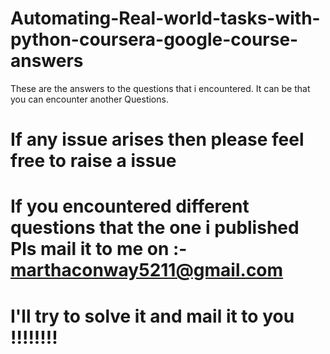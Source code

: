 # Automating-Real-world-tasks-with-python-coursera-google-course-answers
These are the answers to the questions that i encountered. It can be that you can encounter another Questions.
# If any issue arises then please feel free to raise a issue
# If you encountered different questions that the one i published Pls mail it to me on :-  marthaconway5211@gmail.com
# I'll try to solve it and mail it to you !!!!!!!!

